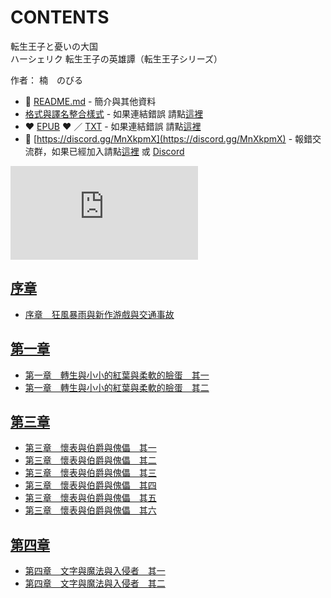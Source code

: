# CONTENTS

転生王子と憂いの大国  
ハーシェリク 転生王子の英雄譚（転生王子シリーズ）  

作者： 楠　のびる  



- :closed_book: [README.md](README.md) - 簡介與其他資料
- [格式與譯名整合樣式](https://github.com/bluelovers/node-novel/blob/master/lib/locales/%E8%BB%A2%E7%94%9F%E7%8E%8B%E5%AD%90%E3%81%A8%E6%86%82%E3%81%84%E3%81%AE%E5%A4%A7%E5%9B%BD.ts) - 如果連結錯誤 請點[這裡](https://github.com/bluelovers/node-novel/blob/master/lib/locales/)
-  :heart: [EPUB](https://gitlab.com/demonovel/epub-txt/blob/master/otome/%E8%BB%A2%E7%94%9F%E7%8E%8B%E5%AD%90%E3%81%A8%E6%86%82%E3%81%84%E3%81%AE%E5%A4%A7%E5%9B%BD.epub) :heart:  ／ [TXT](https://gitlab.com/demonovel/epub-txt/blob/master/otome/out/%E8%BB%A2%E7%94%9F%E7%8E%8B%E5%AD%90%E3%81%A8%E6%86%82%E3%81%84%E3%81%AE%E5%A4%A7%E5%9B%BD.out.txt) - 如果連結錯誤 請點[這裡](https://gitlab.com/demonovel/epub-txt/blob/master/otome/)
- :mega: [https://discord.gg/MnXkpmX](https://discord.gg/MnXkpmX) - 報錯交流群，如果已經加入請點[這裡](https://discordapp.com/channels/467794087769014273/467794088285175809) 或 [Discord](https://discordapp.com/channels/@me)


![導航目錄](https://chart.apis.google.com/chart?cht=qr&chs=150x150&chl=https://gitlab.com/novel-group/txt-source/blob/master/otome/転生王子と憂いの大国/導航目錄.md "導航目錄")




## [序章](00000_%E5%BA%8F%E7%AB%A0)

- [序章　狂風暴雨與新作游戲與交通事故 ](00000_%E5%BA%8F%E7%AB%A0/00010_%E5%BA%8F%E7%AB%A0%E3%80%80%E7%8B%82%E9%A2%A8%E6%9A%B4%E9%9B%A8%E8%88%87%E6%96%B0%E4%BD%9C%E6%B8%B8%E6%88%B2%E8%88%87%E4%BA%A4%E9%80%9A%E4%BA%8B%E6%95%85%20.txt)


## [第一章](00010_%E7%AC%AC%E4%B8%80%E7%AB%A0)

- [第一章　轉生與小小的紅葉與柔軟的臉蛋　其一](00010_%E7%AC%AC%E4%B8%80%E7%AB%A0/00010_%E7%AC%AC%E4%B8%80%E7%AB%A0%E3%80%80%E8%BD%89%E7%94%9F%E8%88%87%E5%B0%8F%E5%B0%8F%E7%9A%84%E7%B4%85%E8%91%89%E8%88%87%E6%9F%94%E8%BB%9F%E7%9A%84%E8%87%89%E8%9B%8B%E3%80%80%E5%85%B6%E4%B8%80.txt)
- [第一章　轉生與小小的紅葉與柔軟的臉蛋　其二](00010_%E7%AC%AC%E4%B8%80%E7%AB%A0/00020_%E7%AC%AC%E4%B8%80%E7%AB%A0%E3%80%80%E8%BD%89%E7%94%9F%E8%88%87%E5%B0%8F%E5%B0%8F%E7%9A%84%E7%B4%85%E8%91%89%E8%88%87%E6%9F%94%E8%BB%9F%E7%9A%84%E8%87%89%E8%9B%8B%E3%80%80%E5%85%B6%E4%BA%8C.txt)


## [第三章](00030_%E7%AC%AC%E4%B8%89%E7%AB%A0)

- [第三章　懷表與伯爵與傀儡　其一](00030_%E7%AC%AC%E4%B8%89%E7%AB%A0/00010_%E7%AC%AC%E4%B8%89%E7%AB%A0%E3%80%80%E6%87%B7%E8%A1%A8%E8%88%87%E4%BC%AF%E7%88%B5%E8%88%87%E5%82%80%E5%84%A1%E3%80%80%E5%85%B6%E4%B8%80.txt)
- [第三章　懷表與伯爵與傀儡　其二](00030_%E7%AC%AC%E4%B8%89%E7%AB%A0/00020_%E7%AC%AC%E4%B8%89%E7%AB%A0%E3%80%80%E6%87%B7%E8%A1%A8%E8%88%87%E4%BC%AF%E7%88%B5%E8%88%87%E5%82%80%E5%84%A1%E3%80%80%E5%85%B6%E4%BA%8C.txt)
- [第三章　懷表與伯爵與傀儡　其三](00030_%E7%AC%AC%E4%B8%89%E7%AB%A0/00030_%E7%AC%AC%E4%B8%89%E7%AB%A0%E3%80%80%E6%87%B7%E8%A1%A8%E8%88%87%E4%BC%AF%E7%88%B5%E8%88%87%E5%82%80%E5%84%A1%E3%80%80%E5%85%B6%E4%B8%89.txt)
- [第三章　懷表與伯爵與傀儡　其四](00030_%E7%AC%AC%E4%B8%89%E7%AB%A0/00040_%E7%AC%AC%E4%B8%89%E7%AB%A0%E3%80%80%E6%87%B7%E8%A1%A8%E8%88%87%E4%BC%AF%E7%88%B5%E8%88%87%E5%82%80%E5%84%A1%E3%80%80%E5%85%B6%E5%9B%9B.txt)
- [第三章　懷表與伯爵與傀儡　其五](00030_%E7%AC%AC%E4%B8%89%E7%AB%A0/00050_%E7%AC%AC%E4%B8%89%E7%AB%A0%E3%80%80%E6%87%B7%E8%A1%A8%E8%88%87%E4%BC%AF%E7%88%B5%E8%88%87%E5%82%80%E5%84%A1%E3%80%80%E5%85%B6%E4%BA%94.txt)
- [第三章　懷表與伯爵與傀儡　其六](00030_%E7%AC%AC%E4%B8%89%E7%AB%A0/00060_%E7%AC%AC%E4%B8%89%E7%AB%A0%E3%80%80%E6%87%B7%E8%A1%A8%E8%88%87%E4%BC%AF%E7%88%B5%E8%88%87%E5%82%80%E5%84%A1%E3%80%80%E5%85%B6%E5%85%AD.txt)


## [第四章](00040_%E7%AC%AC%E5%9B%9B%E7%AB%A0)

- [第四章　文字與魔法與入侵者　其一](00040_%E7%AC%AC%E5%9B%9B%E7%AB%A0/00010_%E7%AC%AC%E5%9B%9B%E7%AB%A0%E3%80%80%E6%96%87%E5%AD%97%E8%88%87%E9%AD%94%E6%B3%95%E8%88%87%E5%85%A5%E4%BE%B5%E8%80%85%E3%80%80%E5%85%B6%E4%B8%80.txt)
- [第四章　文字與魔法與入侵者　其二](00040_%E7%AC%AC%E5%9B%9B%E7%AB%A0/00020_%E7%AC%AC%E5%9B%9B%E7%AB%A0%E3%80%80%E6%96%87%E5%AD%97%E8%88%87%E9%AD%94%E6%B3%95%E8%88%87%E5%85%A5%E4%BE%B5%E8%80%85%E3%80%80%E5%85%B6%E4%BA%8C.txt)

